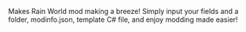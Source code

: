 Makes Rain World mod making a breeze! Simply input your fields and a folder, modinfo.json, template C# file, and enjoy modding made easier!
